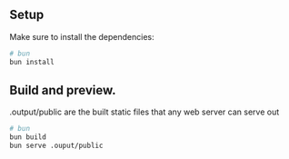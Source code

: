 ## Setup

Make sure to install the dependencies:

```bash
# bun
bun install
```

## Build and preview.
.output/public are the built static files that any web server can serve out

```bash
# bun
bun build
bun serve .ouput/public
```
